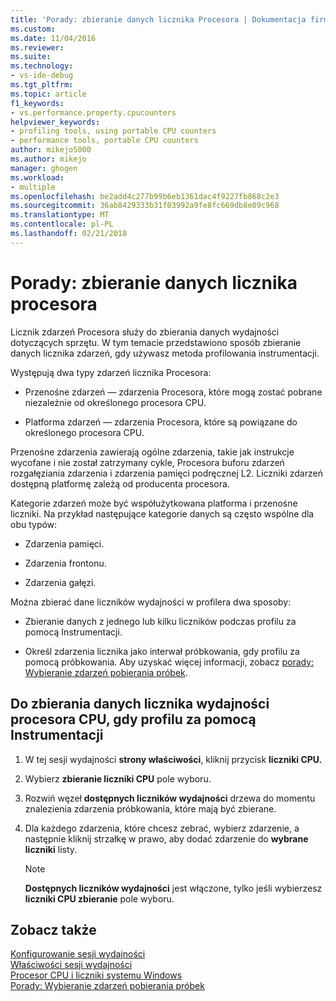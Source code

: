 ```yaml
---
title: 'Porady: zbieranie danych licznika Procesora | Dokumentacja firmy Microsoft'
ms.custom: 
ms.date: 11/04/2016
ms.reviewer: 
ms.suite: 
ms.technology:
- vs-ide-debug
ms.tgt_pltfrm: 
ms.topic: article
f1_keywords:
- vs.performance.property.cpucounters
helpviewer_keywords:
- profiling tools, using portable CPU counters
- performance tools, portable CPU counters
author: mikejo5000
ms.author: mikejo
manager: ghogen
ms.workload:
- multiple
ms.openlocfilehash: be2add4c277b99b6eb1361dac4f9227fb868c2e3
ms.sourcegitcommit: 36ab8429333b31f03992a9fe8fc669db8e09c968
ms.translationtype: MT
ms.contentlocale: pl-PL
ms.lasthandoff: 02/21/2018
---
```

# <a name="how-to-collect-cpu-counter-data"></a>Porady: zbieranie danych licznika procesora

Licznik zdarzeń Procesora służy do zbierania danych wydajności dotyczących sprzętu. W tym temacie przedstawiono sposób zbieranie danych licznika zdarzeń, gdy używasz metoda profilowania instrumentacji.

Występują dwa typy zdarzeń licznika Procesora:

- Przenośne zdarzeń — zdarzenia Procesora, które mogą zostać pobrane niezależnie od określonego procesora CPU.

- Platforma zdarzeń — zdarzenia Procesora, które są powiązane do określonego procesora CPU.

 Przenośne zdarzenia zawierają ogólne zdarzenia, takie jak instrukcje wycofane i nie został zatrzymany cykle, Procesora buforu zdarzeń rozgałęziania zdarzenia i zdarzenia pamięci podręcznej L2. Liczniki zdarzeń dostępną platformę zależą od producenta procesora.

 Kategorie zdarzeń może być współużytkowana platforma i przenośne liczniki. Na przykład następujące kategorie danych są często wspólne dla obu typów:

- Zdarzenia pamięci.

- Zdarzenia frontonu.

- Zdarzenia gałęzi.

 Można zbierać dane liczników wydajności w profilera dwa sposoby:

- Zbieranie danych z jednego lub kilku liczników podczas profilu za pomocą Instrumentacji.

- Określ zdarzenia licznika jako interwał próbkowania, gdy profilu za pomocą próbkowania. Aby uzyskać więcej informacji, zobacz [porady: Wybieranie zdarzeń pobierania próbek](../profiling/how-to-choose-sampling-events.md).

## <a name="to-collect-cpu-performance-counter-data-when-you-profile-by-instrumentation"></a>Do zbierania danych licznika wydajności procesora CPU, gdy profilu za pomocą Instrumentacji

1. W tej sesji wydajności **strony właściwości**, kliknij przycisk **liczniki CPU.**

2. Wybierz **zbieranie liczniki CPU** pole wyboru.

3. Rozwiń węzeł **dostępnych liczników wydajności** drzewa do momentu znalezienia zdarzenia próbkowania, które mają być zbierane.

4. Dla każdego zdarzenia, które chcesz zebrać, wybierz zdarzenie, a następnie kliknij strzałkę w prawo, aby dodać zdarzenie do **wybrane liczniki** listy.

    > [!NOTE]
    > **Dostępnych liczników wydajności** jest włączone, tylko jeśli wybierzesz **liczniki CPU zbieranie** pole wyboru.

## <a name="see-also"></a>Zobacz także

[Konfigurowanie sesji wydajności](../profiling/configuring-performance-sessions.md)  
[Właściwości sesji wydajności](../profiling/performance-session-properties.md)  
[Procesor CPU i liczniki systemu Windows](../profiling/cpu-and-windows-counters.md)  
[Porady: Wybieranie zdarzeń pobierania próbek](../profiling/how-to-choose-sampling-events.md)